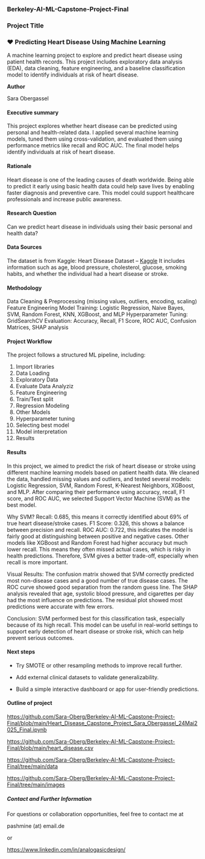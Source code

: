 ### Berkeley-AI-ML-Capstone-Project-Final

### Project Title

### ❤️ Predicting Heart Disease Using Machine Learning

A machine learning project to explore and predict heart disease using patient health records. This project includes exploratory data analysis (EDA), data cleaning, feature engineering, and a baseline classification model to identify individuals at risk of heart disease.

**Author**

Sara Obergassel

#### Executive summary

This project explores whether heart disease can be predicted using personal and health-related data. I applied several machine learning models, tuned them using cross-validation, and evaluated them using performance metrics like recall and ROC AUC. The final model helps identify individuals at risk of heart disease.

#### Rationale

Heart disease is one of the leading causes of death worldwide. Being able to predict it early using basic health data could help save lives by enabling faster diagnosis and preventive care. This model could support healthcare professionals and increase public awareness.

#### Research Question

Can we predict heart disease in individuals using their basic personal and health data?

#### Data Sources

The dataset is from Kaggle:
Heart Disease Dataset – [Kaggle](https://www.kaggle.com/datasets/mirzahasnine/heart-disease-dataset)
It includes information such as age, blood pressure, cholesterol, glucose, smoking habits, and whether the individual had a heart disease or stroke.

#### Methodology
Data Cleaning & Preprocessing (missing values, outliers, encoding, scaling)
Feature Engineering
Model Training: Logistic Regression, Naive Bayes, SVM, Random Forest, KNN, XGBoost, and MLP
Hyperparameter Tuning: GridSearchCV
Evaluation: Accuracy, Recall, F1 Score, ROC AUC, Confusion Matrices, SHAP analysis

#### Project Workflow

The project follows a structured ML pipeline, including:

1. Import libraries
2. Data Loading
3. Exploratory Data
4. Evaluate Data Analyziz
5. Feature Engineering
6. Train/Test split
7. Regression Modeling
8. Other Models
9. Hyperparameter tuning
10. Selecting best model
11. Model interpretation
12. Results
    
#### Results

In this project, we aimed to predict the risk of heart disease or stroke using different machine learning models based on patient health data. We cleaned the data, handled missing values and outliers, and tested several models: Logistic Regression, SVM, Random Forest, K-Nearest Neighbors, XGBoost, and MLP.
After comparing their performance using accuracy, recall, F1 score, and ROC AUC, we selected Support Vector Machine (SVM) as the best model.

Why SVM?
Recall: 0.685, this means it correctly identified about 69% of true heart disease/stroke cases.
F1 Score: 0.326, this shows a balance between precision and recall.
ROC AUC: 0.722, this indicates the model is fairly good at distinguishing between positive and negative cases.
Other models like XGBoost and Random Forest had higher accuracy but much lower recall. This means they often missed actual cases, which is risky in health predictions. Therefore, SVM gives a better trade-off, especially when recall is more important.

Visual Results:
The confusion matrix showed that SVM correctly predicted most non-disease cases and a good number of true disease cases.
The ROC curve showed good separation from the random guess line.
The SHAP analysis revealed that age, systolic blood pressure, and cigarettes per day had the most influence on predictions.
The residual plot showed most predictions were accurate with few errors.

Conclusion:
SVM performed best for this classification task, especially because of its high recall. This model can be useful in real-world settings to support early detection of heart disease or stroke risk, which can help prevent serious outcomes.

#### Next steps

- Try SMOTE or other resampling methods to improve recall further.
  
- Add external clinical datasets to validate generalizability.
  
- Build a simple interactive dashboard or app for user-friendly predictions.

#### Outline of project

https://github.com/Sara-Oberg/Berkeley-AI-ML-Capstone-Project-Final/blob/main/Heart_Disease_Capstone_Project_Sara_Obergassel_24Mai2025_Final.ipynb

https://github.com/Sara-Oberg/Berkeley-AI-ML-Capstone-Project-Final/blob/main/heart_disease.csv

https://github.com/Sara-Oberg/Berkeley-AI-ML-Capstone-Project-Final/tree/main/data

https://github.com/Sara-Oberg/Berkeley-AI-ML-Capstone-Project-Final/tree/main/images


##### Contact and Further Information

For questions or collaboration opportunities, feel free to contact me at

pashmine (at) email.de

or

https://www.linkedin.com/in/analogasicdesign/
